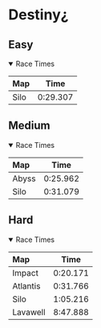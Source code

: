 # Destiny¿
## Easy
<details open>
<summary>Race Times</summary>

| Map      | Time  |
| :------------- | :-----: |
| Silo              | 0:29.307 |

</details>

## Medium
<details open>
<summary>Race Times</summary>

| Map      | Time  |
| :------------- | :-----: |
| Abyss              | 0:25.962 |
| Silo              | 0:31.079 |

</details>

## Hard
<details open>
<summary>Race Times</summary>

| Map      | Time  |
| :------------- | :-----: |
| Impact              | 0:20.171 |
| Atlantis              | 0:31.766 |
| Silo              | 1:05.216 |
| Lavawell              | 8:47.888 |

</details>
